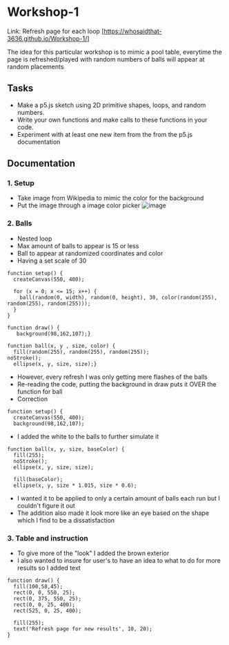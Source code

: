 # Workshop-1
Link: Refresh page for each loop [https://whosaidthat-3636.github.io/Workshop-1/]

The idea for this particular workshop is to mimic a pool table, everytime the page is refreshed/played with random numbers of balls will appear at random placements

## Tasks
* Make a p5.js sketch using 2D primitive shapes, loops, and random numbers.
* Write your own functions and make calls to these functions in your code.
* Experiment with at least one new item from the from the p5.js documentation


## Documentation

### 1. Setup 
- Take image from Wikipedia to mimic the color for the background
- Put the image through a image color picker 
![image](https://github.com/user-attachments/assets/15eb0aeb-02a7-4cdf-9c8e-792f86385084)


### 2. Balls
- Nested loop
- Max amount of balls to appear is 15 or less
- Ball to appear at randomized coordinates and color
- Having a set scale of 30 
```
function setup() {
  createCanvas(550, 400);

  for (x = 0; x <= 15; x++) {
    ball(random(0, width), random(0, height), 30, color(random(255), random(255), random(255)));
  }
}

function draw() {
   background(98,162,107);}

function ball(x, y , size, color) {
  fill(random(255), random(255), random(255));
noStroke(); 
  ellipse(x, y, size, size);}
```
- However, every refresh I was only getting mere flashes of the balls
- Re-reading the code, putting the background in draw puts it OVER the function for ball
- Correction
```
function setup() {
  createCanvas(550, 400);
  background(98,162,107);
```
- I added the white to the balls to further simulate it
```
function ball(x, y, size, baseColor) {
  fill(255); 
  noStroke();
  ellipse(x, y, size, size);

  fill(baseColor);
  ellipse(x, y, size * 1.015, size * 0.6);
```
- I wanted it to be applied to only a certain amount of balls each run but I couldn't figure it out
- The addition also made it look more like an eye based on the shape which I find to be a dissatisfaction


### 3. Table and instruction
- To give more of the "look" I added the brown exterior
- I also wanted to insure for user's to have an idea to what to do for more results so I added text
```
function draw() {
  fill(100,58,45);
  rect(0, 0, 550, 25);
  rect(0, 375, 550, 25);
  rect(0, 0, 25, 400);
  rect(525, 0, 25, 400);
  
  fill(255);
  text('Refresh page for new results', 10, 20);
}
```




